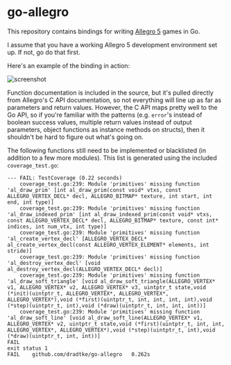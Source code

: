 go-allegro
==========

This repository contains bindings for writing [Allegro 5](http://alleg.sourceforge.net) games in Go.

I assume that you have a working Allegro 5 development environment set up. If not, go do that first.

Here's an example of the binding in action:

![screenshot](https://github.com/dradtke/go-allegro/raw/5.0/example/screenshot.png)

Function documentation is included in the source, but it's pulled directly from Allegro's C API documentation, so not everything will line up as far as parameters and return values. However, the C API maps pretty well to the Go API, so if you're familiar with the patterns (e.g. `error`'s instead of boolean success values, multiple return values instead of output parameters, object functions as instance methods on structs), then it shouldn't be hard to figure out what's going on.

The following functions still need to be implemented or blacklisted (in addition to a few more modules). This list is generated using the included `coverage_test.go`:

```
--- FAIL: TestCoverage (0.22 seconds)
	coverage_test.go:239: Module 'primitives' missing function 'al_draw_prim' [int al_draw_prim(const void* vtxs, const ALLEGRO_VERTEX_DECL* decl, ALLEGRO_BITMAP* texture, int start, int end, int type)]
	coverage_test.go:239: Module 'primitives' missing function 'al_draw_indexed_prim' [int al_draw_indexed_prim(const void* vtxs, const ALLEGRO_VERTEX_DECL* decl, ALLEGRO_BITMAP* texture, const int* indices, int num_vtx, int type)]
	coverage_test.go:239: Module 'primitives' missing function 'al_create_vertex_decl' [ALLEGRO_VERTEX_DECL* al_create_vertex_decl(const ALLEGRO_VERTEX_ELEMENT* elements, int stride)]
	coverage_test.go:239: Module 'primitives' missing function 'al_destroy_vertex_decl' [void al_destroy_vertex_decl(ALLEGRO_VERTEX_DECL* decl)]
	coverage_test.go:239: Module 'primitives' missing function 'al_draw_soft_triangle' [void al_draw_soft_triangle(ALLEGRO_VERTEX* v1, ALLEGRO_VERTEX* v2, ALLEGRO_VERTEX* v3, uintptr_t state,void (*init)(uintptr_t, ALLEGRO_VERTEX*, ALLEGRO_VERTEX*, ALLEGRO_VERTEX*),void (*first)(uintptr_t, int, int, int, int),void (*step)(uintptr_t, int),void (*draw)(uintptr_t, int, int, int))]
	coverage_test.go:239: Module 'primitives' missing function 'al_draw_soft_line' [void al_draw_soft_line(ALLEGRO_VERTEX* v1, ALLEGRO_VERTEX* v2, uintptr_t state,void (*first)(uintptr_t, int, int, ALLEGRO_VERTEX*, ALLEGRO_VERTEX*),void (*step)(uintptr_t, int),void (*draw)(uintptr_t, int, int))]
FAIL
exit status 1
FAIL	github.com/dradtke/go-allegro	0.262s
```
